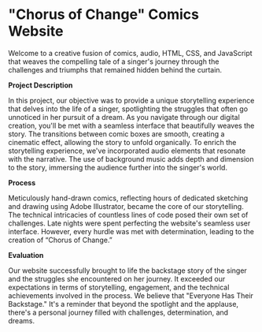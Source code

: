 # "Chorus of Change" Comics Website

Welcome to a creative fusion of comics, audio, HTML, CSS, and JavaScript that weaves the compelling tale of a singer's journey through the challenges and triumphs that remained hidden behind the curtain.

**Project Description**

In this project, our objective was to provide a unique storytelling experience that delves into the life of a singer, spotlighting the struggles that often go unnoticed in her pursuit of a dream. As you navigate through our digital creation, you'll be met with a seamless interface that beautifully weaves the story. The transitions between comic boxes are smooth, creating a cinematic effect, allowing the story to unfold organically. To enrich the storytelling experience, we've incorporated audio elements that resonate with the narrative. The use of background music adds depth and dimension to the story, immersing the audience further into the singer's world.

**Process**

Meticulously hand-drawn comics, reflecting hours of dedicated sketching and drawing using Adobe Illustrator, became the core of our storytelling. The technical intricacies of countless lines of code posed their own set of challenges. Late nights were spent perfecting the website's seamless user interface. However, every hurdle was met with determination, leading to the creation of “Chorus of Change.”

**Evaluation**

Our website successfully brought to life the backstage story of the singer and the struggles she encountered on her journey. It exceeded our expectations in terms of storytelling, engagement, and the technical achievements involved in the process. We believe that "Everyone Has Their Backstage." It's a reminder that beyond the spotlight and the applause, there's a personal journey filled with challenges, determination, and dreams.
